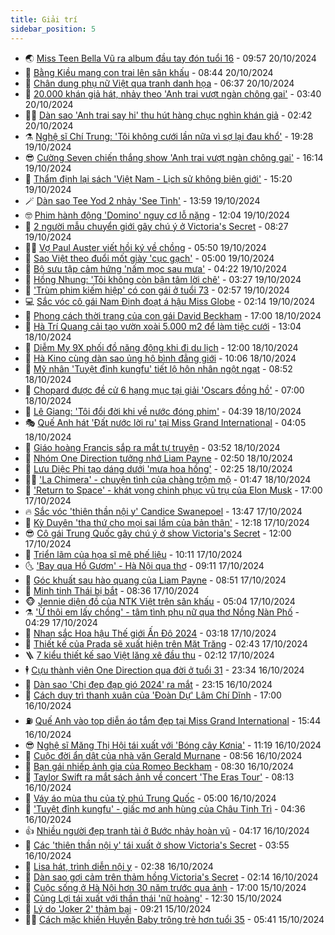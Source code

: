 ```yaml
---
title: Giải trí
sidebar_position: 5
---
```


<!-- vnexpress-giai-tri:START -->
- 🌏 [Miss Teen Bella Vũ ra album đầu tay đón tuổi 16](https://vnexpress.net/miss-teen-bella-vu-ra-album-dau-tay-don-tuoi-16-4806013.html) - 09:57 20/10/2024
- 💫 [Bằng Kiều mang con trai lên sân khấu](https://vnexpress.net/bang-kieu-mang-con-trai-len-san-khau-4806287.html) - 08:44 20/10/2024
- 🌮 [Chân dung phụ nữ Việt qua tranh danh họa](https://vnexpress.net/chan-dung-phu-nu-viet-qua-tranh-danh-hoa-4806166.html) - 06:37 20/10/2024
- 🧠 [20.000 khán giả hát, nhảy theo &#39;Anh trai vượt ngàn chông gai&#39;](https://vnexpress.net/20-000-khan-gia-hat-nhay-theo-anh-trai-vuot-ngan-chong-gai-4806165.html) - 03:40 20/10/2024
- 👨‍🏫 [Dàn sao &#39;Anh trai say hi&#39; thu hút hàng chục nghìn khán giả](https://vnexpress.net/dan-sao-anh-trai-say-hi-thu-hut-hang-chuc-nghin-khan-gia-4806174.html) - 02:42 20/10/2024
- ⚗️ [Nghệ sĩ Chí Trung: &#39;Tôi không cưới lần nữa vì sợ lại đau khổ&#39;](https://vnexpress.net/nghe-si-chi-trung-toi-khong-cuoi-lan-nua-vi-so-lai-dau-kho-4805758.html) - 19:28 19/10/2024
- 😎 [Cường Seven chiến thắng show &#39;Anh trai vượt ngàn chông gai&#39;](https://vnexpress.net/cuong-seven-chien-thang-show-anh-trai-vuot-ngan-chong-gai-4806083.html) - 16:14 19/10/2024
- 🫣 [Thẩm định lại sách &#39;Việt Nam - Lịch sử không biên giới&#39;](https://vnexpress.net/tham-dinh-lai-sach-viet-nam-lich-su-khong-bien-gioi-4806113.html) - 15:20 19/10/2024
- 🪄 [Dàn sao Tee Yod 2 nhảy &#39;See Tình&#39;](https://vnexpress.net/dan-sao-tee-yod-2-nhay-see-tinh-4805954.html) - 13:59 19/10/2024
- 🤓 [Phim hành động &#39;Domino&#39; nguy cơ lỗ nặng](https://vnexpress.net/phim-hanh-dong-domino-nguy-co-lo-nang-4806103.html) - 12:04 19/10/2024
- 🫶 [2 người mẫu chuyển giới gây chú ý ở Victoria&#39;s Secret](https://vnexpress.net/2-nguoi-mau-chuyen-gioi-gay-chu-y-o-victoria-s-secret-4805957.html) - 08:27 19/10/2024
- 🧑‍🏫 [Vợ Paul Auster viết hồi ký về chồng](https://vnexpress.net/vo-paul-auster-viet-hoi-ky-ve-chong-4805576.html) - 05:50 19/10/2024
- 🦄 [Sao Việt theo đuổi mốt giày &#39;cục gạch&#39;](https://vnexpress.net/sao-viet-theo-duoi-mot-giay-cuc-gach-4806006.html) - 05:00 19/10/2024
- 💫 [Bộ sưu tập cảm hứng &#39;nấm mọc sau mưa&#39;](https://vnexpress.net/bo-suu-tap-cam-hung-nam-moc-sau-mua-4805796.html) - 04:22 19/10/2024
- 🎊 [Hồng Nhung: &#39;Tôi không còn bận tâm lời chê&#39;](https://vnexpress.net/hong-nhung-toi-khong-con-ban-tam-loi-che-4805755.html) - 03:27 19/10/2024
- 👹 [&#39;Trùm phim kiếm hiệp&#39; có con gái ở tuổi 73](https://vnexpress.net/trum-phim-kiem-hiep-co-con-gai-o-tuoi-73-4805982.html) - 02:57 19/10/2024
- 💻 [Sắc vóc cô gái Nam Định đoạt á hậu Miss Globe](https://vnexpress.net/sac-voc-co-gai-nam-dinh-doat-a-hau-miss-globe-4805718.html) - 02:14 19/10/2024
- 🤡 [Phong cách thời trang của con gái David Beckham](https://vnexpress.net/phong-cach-thoi-trang-cua-con-gai-david-beckham-4805609.html) - 17:00 18/10/2024
- 🥰 [Hà Trí Quang cải tạo vườn xoài 5.000 m2 để làm tiệc cưới](https://vnexpress.net/ha-tri-quang-cai-tao-vuon-xoai-5-000-m2-de-lam-tiec-cuoi-4805579.html) - 13:04 18/10/2024
- 🚀 [Diễm My 9X phối đồ năng động khi đi du lịch](https://vnexpress.net/diem-my-9x-phoi-do-nang-dong-khi-di-du-lich-4803309.html) - 12:00 18/10/2024
- 📝 [Hà Kino cùng dàn sao ủng hộ bình đẳng giới](https://vnexpress.net/ha-kino-cung-dan-sao-ung-ho-binh-dang-gioi-4805578.html) - 10:06 18/10/2024
- 🐲 [Mỹ nhân &#39;Tuyệt đỉnh kungfu&#39; tiết lộ hôn nhân ngột ngạt](https://vnexpress.net/my-nhan-tuyet-dinh-kungfu-tiet-lo-hon-nhan-ngot-ngat-4805770.html) - 08:52 18/10/2024
- 🎃 [Chopard được đề cử 6 hạng mục tại giải &#39;Oscars đồng hồ&#39;](https://vnexpress.net/chopard-duoc-de-cu-6-hang-muc-tai-giai-oscars-dong-ho-4805387.html) - 07:00 18/10/2024
- 🤠 [Lê Giang: &#39;Tôi đổi đời khi về nước đóng phim&#39;](https://vnexpress.net/le-giang-toi-doi-doi-khi-ve-nuoc-dong-phim-4804871.html) - 04:39 18/10/2024
- 🎭 [Quế Anh hát &#39;Đất nước lời ru&#39; tại Miss Grand International](https://vnexpress.net/que-anh-hat-dat-nuoc-loi-ru-tai-miss-grand-international-4805632.html) - 04:05 18/10/2024
- 🧰 [Giáo hoàng Francis sắp ra mắt tự truyện](https://vnexpress.net/giao-hoang-francis-sap-ra-mat-tu-truyen-4805131.html) - 03:52 18/10/2024
- 🦍 [Nhóm One Direction tưởng nhớ Liam Payne](https://vnexpress.net/nhom-one-direction-tuong-nho-liam-payne-4805561.html) - 02:50 18/10/2024
- 🌝 [Lưu Diệc Phi tạo dáng dưới &#39;mưa hoa hồng&#39;](https://vnexpress.net/luu-diec-phi-tao-dang-duoi-mua-hoa-hong-4805584.html) - 02:25 18/10/2024
- 🧑‍💻 [&#39;La Chimera&#39; - chuyện tình của chàng trộm mộ](https://vnexpress.net/giai-tri/phim/thu-vien-phim/la-chimera-738) - 01:47 18/10/2024
- 🥸 [&#39;Return to Space&#39; - khát vọng chinh phục vũ trụ của Elon Musk](https://vnexpress.net/giai-tri/phim/thu-vien-phim/return-to-space-739) - 17:00 17/10/2024
- 🔥 [Sắc vóc &#39;thiên thần nội y&#39; Candice Swanepoel](https://vnexpress.net/sac-voc-thien-than-noi-y-candice-swanepoel-4805436.html) - 13:47 17/10/2024
- 🐎 [Kỳ Duyên &#39;tha thứ cho mọi sai lầm của bản thân&#39;](https://vnexpress.net/ky-duyen-tha-thu-cho-moi-sai-lam-cua-ban-than-4805268.html) - 12:18 17/10/2024
- 😎 [Cô gái Trung Quốc gây chú ý ở show Victoria&#39;s Secret](https://vnexpress.net/co-gai-trung-quoc-gay-chu-y-o-show-victoria-s-secret-4805325.html) - 12:00 17/10/2024
- 🦄 [Triển lãm của họa sĩ mê phế liệu](https://vnexpress.net/trien-lam-cua-hoa-si-me-phe-lieu-4803056.html) - 10:11 17/10/2024
- 🌜 [&#39;Bay qua Hồ Gươm&#39; - Hà Nội qua thơ](https://vnexpress.net/bay-qua-ho-guom-ha-noi-qua-tho-4805245.html) - 09:11 17/10/2024
- 🚦 [Góc khuất sau hào quang của Liam Payne](https://vnexpress.net/goc-khuat-sau-hao-quang-cua-liam-payne-4805142.html) - 08:51 17/10/2024
- 🧐 [Minh tinh Thái bị bắt](https://vnexpress.net/minh-tinh-thai-bi-bat-4805326.html) - 08:36 17/10/2024
- 🐵 [Jennie diện đồ của NTK Việt trên sân khấu](https://vnexpress.net/jennie-dien-do-cua-ntk-viet-tren-san-khau-4805163.html) - 05:04 17/10/2024
- ⚗️ [&#39;Ừ thôi em lấy chồng&#39; - tâm tình phụ nữ qua thơ Nồng Nàn Phố](https://vnexpress.net/u-thoi-em-lay-chong-tam-tinh-phu-nu-qua-tho-nong-nan-pho-4805149.html) - 04:29 17/10/2024
- 👺 [Nhan sắc Hoa hậu Thế giới Ấn Độ 2024](https://vnexpress.net/nhan-sac-hoa-hau-the-gioi-an-do-2024-4805143.html) - 03:18 17/10/2024
- 🌊 [Thiết kế của Prada sẽ xuất hiện trên Mặt Trăng](https://vnexpress.net/thiet-ke-cua-prada-se-xuat-hien-tren-mat-trang-4805145.html) - 02:43 17/10/2024
- 🪜 [7 kiểu thiết kế sao Việt lăng xê đầu thu](https://vnexpress.net/7-kieu-thiet-ke-sao-viet-lang-xe-dau-thu-4801731.html) - 02:12 17/10/2024
- 🕴 [Cựu thành viên One Direction qua đời ở tuổi 31](https://vnexpress.net/cuu-thanh-vien-one-direction-qua-doi-o-tuoi-31-4805075.html) - 23:34 16/10/2024
- 💃 [Dàn sao &#39;Chị đẹp đạp gió 2024&#39; ra mắt](https://vnexpress.net/dan-sao-chi-dep-dap-gio-2024-ra-mat-4805006.html) - 23:15 16/10/2024
- 🦄 [Cách duy trì thanh xuân của &#39;Đoàn Dự&#39; Lâm Chí Dĩnh](https://vnexpress.net/cach-duy-tri-thanh-xuan-cua-doan-du-lam-chi-dinh-4804939.html) - 17:00 16/10/2024
- ⛽️ [Quế Anh vào top diễn áo tắm đẹp tại Miss Grand International](https://vnexpress.net/que-anh-vao-top-dien-ao-tam-dep-tai-miss-grand-international-4804923.html) - 15:44 16/10/2024
- 😎 [Nghệ sĩ Măng Thị Hội tái xuất với &#39;Bóng cây Kơnia&#39;](https://vnexpress.net/nghe-si-mang-thi-hoi-tai-xuat-voi-bong-cay-konia-4804895.html) - 11:19 16/10/2024
- 🌊 [Cuộc đời ẩn dật của nhà văn Gerald Murnane](https://vnexpress.net/cuoc-doi-an-dat-cua-nha-van-gerald-murnane-4802938.html) - 08:56 16/10/2024
- 🐲 [Bạn gái nhiếp ảnh gia của Romeo Beckham](https://vnexpress.net/ban-gai-nhiep-anh-gia-cua-romeo-beckham-4804422.html) - 08:30 16/10/2024
- 💂 [Taylor Swift ra mắt sách ảnh về concert &#39;The Eras Tour&#39;](https://vnexpress.net/taylor-swift-ra-mat-sach-anh-ve-concert-the-eras-tour-4804741.html) - 08:13 16/10/2024
- 🙉 [Váy áo mùa thu của tỷ phú Trung Quốc](https://vnexpress.net/vay-ao-mua-thu-cua-ty-phu-trung-quoc-4804726.html) - 05:00 16/10/2024
- 💪 [&#39;Tuyệt đỉnh kungfu&#39; - giấc mơ anh hùng của Châu Tinh Trì](https://vnexpress.net/tuyet-dinh-kungfu-giac-mo-anh-hung-cua-chau-tinh-tri-4804381.html) - 04:36 16/10/2024
- 👍 [Nhiều người đẹp tranh tài ở Bước nhảy hoàn vũ](https://vnexpress.net/nhieu-nguoi-dep-tranh-tai-o-buoc-nhay-hoan-vu-4804663.html) - 04:17 16/10/2024
- 💪 [Các &#39;thiên thần nội y&#39; tái xuất ở show Victoria&#39;s Secret](https://vnexpress.net/cac-thien-than-noi-y-tai-xuat-o-show-victoria-s-secret-4804730.html) - 03:55 16/10/2024
- 💄 [Lisa hát, trình diễn nội y](https://vnexpress.net/lisa-hat-trinh-dien-noi-y-4804662.html) - 02:38 16/10/2024
- 🦩 [Dàn sao gợi cảm trên thảm hồng Victoria&#39;s Secret](https://vnexpress.net/dan-sao-goi-cam-tren-tham-hong-victoria-s-secret-4804677.html) - 02:14 16/10/2024
- 🥸 [Cuộc sống ở Hà Nội hơn 30 năm trước qua ảnh](https://vnexpress.net/cuoc-song-o-ha-noi-hon-30-nam-truoc-qua-anh-4803987.html) - 17:00 15/10/2024
- 🧰 [Củng Lợi tái xuất với thần thái &#39;nữ hoàng&#39;](https://vnexpress.net/cung-loi-tai-xuat-voi-than-thai-nu-hoang-4804493.html) - 12:30 15/10/2024
- 💼 [Lý do &#39;Joker 2&#39; thảm bại](https://vnexpress.net/ly-do-joker-2-tham-bai-4803802.html) - 09:21 15/10/2024
- 🧑‍💻 [Cách mặc khiến Huyền Baby trông trẻ hơn tuổi 35](https://vnexpress.net/cach-mac-khien-huyen-baby-trong-tre-hon-tuoi-35-4804253.html) - 05:41 15/10/2024<!-- vnexpress-giai-tri:END -->
